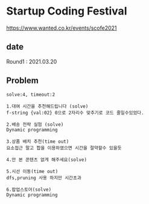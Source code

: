# Startup Coding Festival
https://www.wanted.co.kr/events/scofe2021

## date
Round1 : 2021.03.20

## Problem
```
solve:4, timeout:2

1.대여 시간을 추천해드립니다 (solve)
f-string {val:02} 0으로 2자리수 맞추기로 코드 줄일수있었다.

2.배송 전략 실험 (solve)
Dynamic programming

3.상품 배치 추천(time out)
요소접근 말고 합을 이용하였으면 시간을 절약할수 있을듯

4.안 본 콘텐츠 없게 해주세요(solve)

5.시선 이동(time out)
dfs,pruning 사용 하지만 시간초과

6.팝업스토어(solve)
Dynamic programming
```
